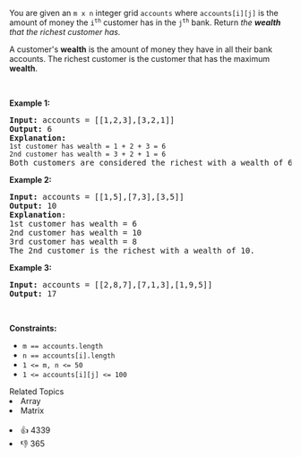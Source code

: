 <p>You are given an <code>m x n</code> integer grid <code>accounts</code> where <code>accounts[i][j]</code> is the amount of money the <code>i​​​​​<sup>​​​​​​th</sup>​​​​</code> customer has in the <code>j​​​​​<sup>​​​​​​th</sup></code>​​​​ bank. Return<em> the <strong>wealth</strong> that the richest customer has.</em></p>

<p>A customer's <strong>wealth</strong> is the amount of money they have in all their bank accounts. The richest customer is the customer that has the maximum <strong>wealth</strong>.</p>

<p>&nbsp;</p> 
<p><strong class="example">Example 1:</strong></p>

<pre>
<strong>Input:</strong> accounts = [[1,2,3],[3,2,1]]
<strong>Output:</strong> 6
<strong>Explanation</strong><strong>:</strong>
<span><code>1st customer has wealth = 1 + 2 + 3 = 6
</code></span><span><code>2nd customer has wealth = 3 + 2 + 1 = 6
</code></span>Both customers are considered the richest with a wealth of 6 each, so return 6.
</pre>

<p><strong class="example">Example 2:</strong></p>

<pre>
<strong>Input:</strong> accounts = [[1,5],[7,3],[3,5]]
<strong>Output:</strong> 10
<strong>Explanation</strong>: 
1st customer has wealth = 6
2nd customer has wealth = 10 
3rd customer has wealth = 8
The 2nd customer is the richest with a wealth of 10.</pre>

<p><strong class="example">Example 3:</strong></p>

<pre>
<strong>Input:</strong> accounts = [[2,8,7],[7,1,3],[1,9,5]]
<strong>Output:</strong> 17
</pre>

<p>&nbsp;</p> 
<p><strong>Constraints:</strong></p>

<ul> 
 <li><code>m ==&nbsp;accounts.length</code></li> 
 <li><code>n ==&nbsp;accounts[i].length</code></li> 
 <li><code>1 &lt;= m, n &lt;= 50</code></li> 
 <li><code>1 &lt;= accounts[i][j] &lt;= 100</code></li> 
</ul>

<div><div>Related Topics</div><div><li>Array</li><li>Matrix</li></div></div><br><div><li>👍 4339</li><li>👎 365</li></div>